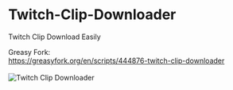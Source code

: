 # Twitch-Clip-Downloader
Twitch Clip Download Easily

Greasy Fork:<br>
https://greasyfork.org/en/scripts/444876-twitch-clip-downloader<br><br>
![Twitch Clip Downloader](https://greasyfork.s3.us-east-2.amazonaws.com/2tn6flxqhi9egiico0mcnuzw60pg)
